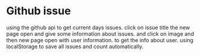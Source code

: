 # Github issue 
using the github api to get current days issues. 
click on issue title the new page open and give some information about issues.
and click on image and then new page open with user information.
to get the info about user.
using localStorage to save all issues and count automatically.
